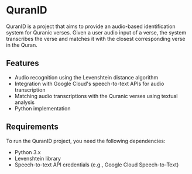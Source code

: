 # QuranID

QuranID is a project that aims to provide an audio-based identification system for Quranic verses. Given a user audio input of a verse, the system transcribes the verse and matches it with the closest corresponding verse in the Quran.

## Features

- Audio recognition using the Levenshtein distance algorithm
- Integration with Google Cloud's speech-to-text APIs for audio transcription
- Matching audio transcriptions with the Quranic verses using textual analysis
- Python implementation

## Requirements

To run the QuranID project, you need the following dependencies:

- Python 3.x
- Levenshtein library
- Speech-to-text API credentials (e.g., Google Cloud Speech-to-Text)
